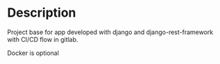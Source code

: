 # Description

Project base for app developed with django and django-rest-framework with CI/CD flow in gitlab.

Docker is optional
